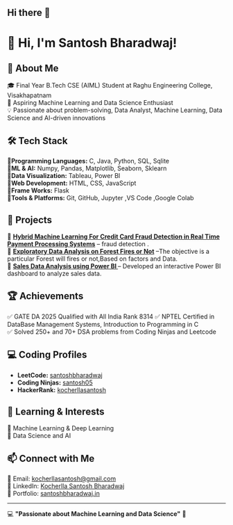 ## Hi there 👋

# 👋 Hi, I'm Santosh Bharadwaj!

## 🚀 About Me  
🎓 Final Year B.Tech CSE (AIML) Student at Raghu Engineering College, Visakhapatnam  
📌 Aspiring Machine Learning and Data Science Enthusiast  
💡 Passionate about problem-solving, Data Analyst, Machine Learning, Data Science and AI-driven innovations  

## 🛠️ Tech Stack  
🔹**Programming Languages:** C, Java, Python, SQL, Sqlite                                                         
🔹**ML & AI:** Numpy, Pandas, Matplotlib, Seaborn, Sklearn                                                            
🔹**Data Visualization:** Tableau, Power BI                                              
🔹**Web Development:** HTML, CSS, JavaScript                                           
🔹**Frame Works:** Flask                                                                    
🔹**Tools & Platforms:** Git, GitHub, Jupyter ,VS Code ,Google Colab

## 📌 Projects  
🔹 **[Hybrid Machine Learning For Credit Card Fraud Detection in Real Time Payment Processing Systems](#)** – fraud detection .  
🔹 **[Exploratory Data Analysis on Forest Fires or Not](#)** –The objective is a particular Forest will fires or not,Based on factors and Data.                                             
🔹 **[Sales Data Analysis using Power BI ](#)** – Developed an interactive Power BI dashboard to analyze sales data.  

## 🏆 Achievements  
✅ GATE DA 2025 Qualified with All India Rank 8314 
✅ NPTEL Certified in DataBase Management Systems, Introduction to Programming in C   
✅ Solved 250+ and 70+ DSA problems from Coding Ninjas and Leetcode   

## 💻 Coding Profiles  
- **LeetCode:** [santoshbharadwaj](https://leetcode.com/u/santoshbharadwaj/)  
- **Coding Ninjas:** [santosh05](https://www.naukri.com/code360/profile/santosh05)  
- **HackerRank:** [kocherllasantosh](https://www.hackerrank.com/profile/kocherllasantosh)  

## 🌱 Learning & Interests  
🔹 Machine Learning & Deep Learning  
🔹 Data Science and AI 

## 📫 Connect with Me  
📧 Email: kocherllasantosh@gmail.com  
💼 LinkedIn: [Kocherlla Santosh Bharadwaj](https://www.linkedin.com/in/santosh-bharadwaj-kocherlla-5148a626b/)  
📂 Portfolio: [santoshbharadwaj.in](https://github.com/santoshbharadwaj05/portfolio) 

---

💻 **"Passionate about Machine Learning and Data Science"** 🚀
<!--
**santoshbharadwaj05/santoshbharadwaj05** is a ✨ _special_ ✨ repository because its `README.md` (this file) appears on your GitHub profile.

Here are some ideas to get you started:

- 🔭 I’m currently working on ...
- 🌱 I’m currently learning ...
- 👯 I’m looking to collaborate on ...
- 🤔 I’m looking for help with ...
- 💬 Ask me about ...
- 📫 How to reach me: ...
- 😄 Pronouns: ...
- ⚡ Fun fact: ...
-->
